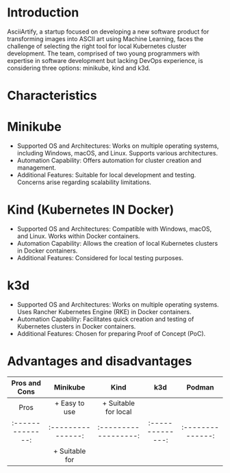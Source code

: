 # Introduction

AsciiArtify, a startup focused on developing a new software product for transforming images into ASCII art using Machine Learning, faces the challenge of selecting the right tool for local Kubernetes cluster development. The team, comprised of two young programmers with expertise in software development but lacking DevOps experience, is considering three options: minikube, kind and k3d.

# Characteristics

# Minikube

- Supported OS and Architectures: Works on multiple operating systems, including Windows, macOS, and Linux. Supports various architectures.
- Automation Capability: Offers automation for cluster creation and management.
- Additional Features: Suitable for local development and testing. Concerns arise regarding scalability limitations.

# Kind (Kubernetes IN Docker)

- Supported OS and Architectures: Compatible with Windows, macOS, and Linux. Works within Docker containers.
- Automation Capability: Allows the creation of local Kubernetes clusters in Docker containers.
- Additional Features: Considered for local testing purposes.

# k3d

- Supported OS and Architectures: Works on multiple operating systems. Uses Rancher Kubernetes Engine (RKE) in Docker containers.
- Automation Capability: Facilitates quick creation and testing of Kubernetes clusters in Docker containers.
- Additional Features: Chosen for preparing Proof of Concept (PoC).

# Advantages and disadvantages

<style>
.my-table td {
  height: 40px;
}
</style>

| Pros and Cons  |	Minikube   	   |     Kind           |     k3d        |    Podman      |
|:--------------:|:---------------:|:------------------:|:--------------:|:--------------:|
| Pros           |+ Easy to use    |+ Suitable for local|                |                |
|:--------------:|:---------------:|:------------------:|:--------------:|:--------------:|
|                | + Suitable for  |            |                |                |
   



